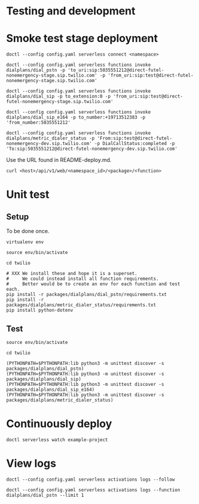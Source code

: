 # Testing and development

# Smoke test stage deployment

    doctl --config config.yaml serverless connect <namespace>

    doctl --config config.yaml serverless functions invoke dialplans/dial_pstn -p 'to_uri:sip:5035551212@direct-futel-nonemergency-stage.sip.twilio.com' -p 'from_uri:sip:test@direct-futel-nonemergency-stage.sip.twilio.com'
    
    doctl --config config.yaml serverless functions invoke dialplans/dial_sip -p to_extension:0 -p 'from_uri:sip:test@direct-futel-nonemergency-stage.sip.twilio.com'

    doctl --config config.yaml serverless functions invoke dialplans/dial_sip_e164 -p to_number:+19713512383 -p 'from_number:5035551212'

    doctl --config config.yaml serverless functions invoke dialplans/metric_dialer_status -p 'From:sip:test@direct-futel-nonemergency-dev.sip.twilio.com' -p DialCallStatus:completed -p 'To:sip:5035551212@direct-futel-nonemergency-dev.sip.twilio.com'

Use the URL found in README-deploy.md.

    curl <host>/api/v1/web/<namespace_id>/<package>/<function>

# Unit test

## Setup

To be done once.

    virtualenv env
    
    source env/bin/activate
    
    cd twilio

    # XXX We install these and hope it is a superset.
    #     We could instead install all function requirements.
    #     Better would be to create an env for each function and test each.
    pip install -r packages/dialplans/dial_pstn/requirements.txt
    pip install -r packages/dialplans/metric_dialer_status/requirements.txt
    pip install python-dotenv
## Test

    source env/bin/activate
    
    cd twilio
    
    (PYTHONPATH=$PYTHONPATH:lib python3 -m unittest discover -s packages/dialplans/dial_pstn)
    (PYTHONPATH=$PYTHONPATH:lib python3 -m unittest discover -s packages/dialplans/dial_sip)
    (PYTHONPATH=$PYTHONPATH:lib python3 -m unittest discover -s packages/dialplans/dial_sip_e164)
    (PYTHONPATH=$PYTHONPATH:lib python3 -m unittest discover -s packages/dialplans/metric_dialer_status)
    
# Continuously deploy

    doctl serverless watch example-project

# View logs

    doctl --config config.yaml serverless activations logs --follow

    doctl --config config.yaml serverless activations logs --function dialplans/dial_pstn --limit 1
